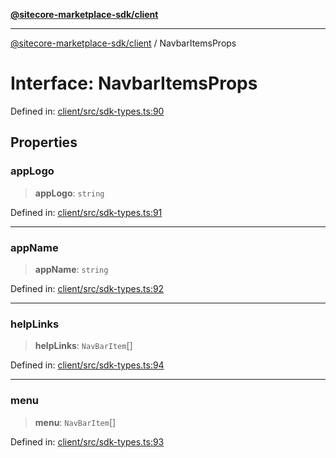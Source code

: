 [**@sitecore-marketplace-sdk/client**](../README.md)

***

[@sitecore-marketplace-sdk/client](../README.md) / NavbarItemsProps

# Interface: NavbarItemsProps

Defined in: [client/src/sdk-types.ts:90](https://github.com/Sitecore/marketplace-sdk/blob/047115917e8843232ba2a4ba284b67585698b1c5/packages/client/src/sdk-types.ts#L90)

## Properties

### appLogo

> **appLogo**: `string`

Defined in: [client/src/sdk-types.ts:91](https://github.com/Sitecore/marketplace-sdk/blob/047115917e8843232ba2a4ba284b67585698b1c5/packages/client/src/sdk-types.ts#L91)

***

### appName

> **appName**: `string`

Defined in: [client/src/sdk-types.ts:92](https://github.com/Sitecore/marketplace-sdk/blob/047115917e8843232ba2a4ba284b67585698b1c5/packages/client/src/sdk-types.ts#L92)

***

### helpLinks

> **helpLinks**: `NavBarItem`[]

Defined in: [client/src/sdk-types.ts:94](https://github.com/Sitecore/marketplace-sdk/blob/047115917e8843232ba2a4ba284b67585698b1c5/packages/client/src/sdk-types.ts#L94)

***

### menu

> **menu**: `NavBarItem`[]

Defined in: [client/src/sdk-types.ts:93](https://github.com/Sitecore/marketplace-sdk/blob/047115917e8843232ba2a4ba284b67585698b1c5/packages/client/src/sdk-types.ts#L93)
